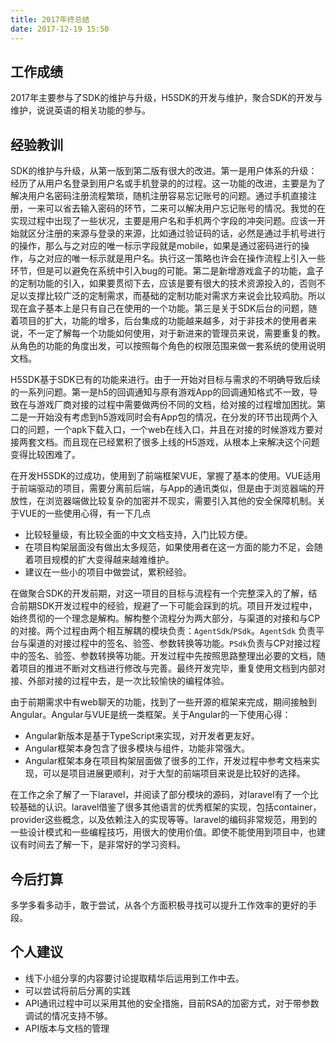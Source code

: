 ```yaml
---
title: 2017年终总结
date: 2017-12-19 15:50
---
```


## 工作成绩
2017年主要参与了SDK的维护与升级，H5SDK的开发与维护，聚合SDK的开发与维护，说说英语的相关功能的参与。

## 经验教训
SDK的维护与升级，从第一版到第二版有很大的改进。第一是用户体系的升级：经历了从用户名登录到用户名或手机登录的的过程。这一功能的改进，主要是为了解决用户名密码注册流程繁琐，随机注册容易忘记账号的问题。通过手机直接注册，一来可以省去输入密码的环节，二来可以解决用户忘记账号的情况。我觉的在实现过程中出现了一些状况，主要是用户名和手机两个字段的冲突问题。应该一开始就区分注册的来源与登录的来源，比如通过验证码的话，必然是通过手机号进行的操作，那么与之对应的唯一标示字段就是mobile，如果是通过密码进行的操作，与之对应的唯一标示就是用户名。执行这一策略也许会在操作流程上引入一些环节，但是可以避免在系统中引入bug的可能。第二是新增游戏盒子的功能，盒子的定制功能的引入，如果要贯彻下去，应该是要有很大的技术资源投入的，否则不足以支撑比较广泛的定制需求，而基础的定制功能对需求方来说会比较鸡肋。所以现在盒子基本上是只有自己在使用的一个功能。第三是关于SDK后台的问题，随着项目的扩大，功能的增多，后台集成的功能越来越多，对于非技术的使用者来说，不一定了解每一个功能如何使用，对于新进来的管理员来说，需要重复的教。从角色的功能的角度出发，可以按照每个角色的权限范围来做一套系统的使用说明文档。

H5SDK基于SDK已有的功能来进行。由于一开始对目标与需求的不明确导致后续的一系列问题。第一是h5的回调通知与原有游戏App的回调通知格式不一致，导致在与游戏厂商对接的过程中需要做两份不同的文档，给对接的过程增加困扰。第二是一开始没有考虑到h5游戏同时会有App包的情况，在分发的环节出现两个入口的问题，一个apk下载入口，一个web在线入口，并且在对接的时候游戏方要对接两套文档。而且现在已经累积了很多上线的H5游戏，从根本上来解决这个问题变得比较困难了。

在开发H5SDK的过成功，使用到了前端框架VUE，掌握了基本的使用。VUE适用于前端驱动的项目，需要分离前后端，与App的通讯类似，但是由于浏览器端的开放性，在浏览器端做比较复杂的加密并不现实，需要引入其他的安全保障机制。关于VUE的一些使用心得，有一下几点
- 比较轻量级，有比较全面的中文文档支持，入门比较方便。
- 在项目构架层面没有做出太多规范，如果使用者在这一方面的能力不足，会随着项目规模的扩大变得越来越难维护。
- 建议在一些小的项目中做尝试，累积经验。

在做聚合SDK的开发前期，对这一项目的目标与流程有一个完整深入的了解，结合前期SDK开发过程中的经验，规避了一下可能会踩到的坑。项目开发过程中，始终贯彻的一个理念是解构。解构整个流程分为两大部分，与渠道的对接和与CP的对接。两个过程由两个相互解耦的模块负责：`AgentSdk`/`PSdk`。`AgentSdk` 负责平台与渠道的对接过程中的签名、验签、参数转换等功能。`PSdk`负责与CP对接过程中的签名、验签、参数转换等功能。开发过程中先按照思路整理出必要的文档，随着项目的推进不断对文档进行修改与完善。最终开发完毕，重复使用文档到内部对接、外部对接的过程中去，是一次比较愉快的编程体验。

由于前期需求中有web聊天的功能，找到了一些开源的框架来完成，期间接触到Angular。Angular与VUE是统一类框架。关于Angular的一下使用心得：
- Angular新版本是基于TypeScript来实现，对开发者更友好。
- Angular框架本身包含了很多模块与组件，功能非常强大。
- Angular框架本身在项目构架层面做了很多的工作，开发过程中参考文档来实现，可以是项目进展更顺利，对于大型的前端项目来说是比较好的选择。

在工作之余了解了一下laravel，并阅读了部分模块的源码，对laravel有了一个比较基础的认识。laravel借鉴了很多其他语言的优秀框架的实现，包括container，provider这些概念，以及依赖注入的实现等等。laravel的编码非常规范，用到的一些设计模式和一些编程技巧，用很大的使用价值。即使不能使用到项目中，也建议有时间去了解一下，是非常好的学习资料。

## 今后打算
多学多看多动手，敢于尝试，从各个方面积极寻找可以提升工作效率的更好的手段。

## 个人建议
- 线下小组分享的内容要讨论提取精华后运用到工作中去。
- 可以尝试将前后分离的实践
- API通讯过程中可以采用其他的安全措施，目前RSA的加密方式，对于带参数调试的情况支持不够。
- API版本与文档的管理